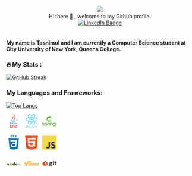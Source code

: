 
<div id="header" align="center">
  <img src="https://miro.medium.com/max/680/1*IRGHmiGsa16stedQvIaZfw.gif" width="250"/>
  <br>
  Hi there 👋 , welcome to my Github profile.
  <br>
  <a href="https://www.linkedin.com/in/tasnimulc/"><img src="https://img.shields.io/badge/LinkedIn-blue?style=for-the-badge&logo=linkedin&logoColor=white" alt="LinkedIn Badge" /> </a>
  <br>
  <img src="https://komarev.com/ghpvc/?username=tasnimul2&style=flat-square&color=blue" alt=""/>
  
</div>


#### My name is Tasnimul and I am currently a Computer Science student at City University of New York, Queens College. 

### :fire: My Stats :

[![GitHub Streak](http://github-readme-streak-stats.herokuapp.com?user=tasnimul2&theme=github-dark&date_format=M%20j%5B%2C%20Y%5D)](https://git.io/streak-stats)

### My Languages and Frameworks: 
[![Top Langs](https://github-readme-stats.vercel.app/api/top-langs/?username=tasnimul2&layout=compact&theme=vision-friendly-dark)](https://github.com/anuraghazra/github-readme-stats)

<div>
  <img src="https://github.com/devicons/devicon/blob/master/icons/java/java-original-wordmark.svg" title="Java" alt="Java" width="40" height="40"/>&nbsp;
  <img src="https://github.com/devicons/devicon/blob/master/icons/react/react-original-wordmark.svg" title="React" alt="React" width="40" height="40"/>&nbsp;
  <img src="https://github.com/devicons/devicon/blob/master/icons/spring/spring-original-wordmark.svg" title="Spring" alt="Spring" width="40" height="40"/>&nbsp;
  

  <img src="https://github.com/devicons/devicon/blob/master/icons/css3/css3-plain-wordmark.svg"  title="CSS3" alt="CSS" width="40" height="40"/>&nbsp;
  <img src="https://github.com/devicons/devicon/blob/master/icons/html5/html5-original.svg" title="HTML5" alt="HTML" width="40" height="40"/>&nbsp;
  <img src="https://github.com/devicons/devicon/blob/master/icons/javascript/javascript-original.svg" title="JavaScript" alt="JavaScript" width="40" height="40"/>&nbsp;


  <img src="https://github.com/devicons/devicon/blob/master/icons/nodejs/nodejs-original-wordmark.svg" title="NodeJS" alt="NodeJS" width="40" height="40"/>&nbsp;
  <img src="https://github.com/devicons/devicon/blob/master/icons/amazonwebservices/amazonwebservices-plain-wordmark.svg" title="AWS" alt="AWS" width="40" height="40"/>&nbsp;
  <img src="https://github.com/devicons/devicon/blob/master/icons/git/git-original-wordmark.svg" title="Git" alt="Git" width="40" height="40"/>&nbsp;
  
</div>
